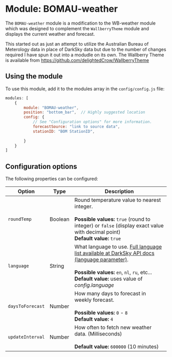 # Module: BOMAU-weather
The `BOMAU-weather` module is a modification to the WB-weather module which was  designed  to complement the `WallberryTheme` module and displays the current weather and forecast. 

This started out as just an attempt to utilize the Australian Bureau of Meterology data in place of DarkSky data but due to the number of changes required I have spun it out into a modudle on its own. The Wallberry Theme is available from https://github.com/delightedCrow/WallberryTheme 

## Using the module

To use this module, add it to the modules array in the `config/config.js` file:
````javascript
modules: [
	{
		module: "BOMAU-weather",
		position: "bottom_bar",  // Highly suggested location
		config: {
			// See "Configuration options" for more information.
			forecastSource: "link to source data",
			stationID: "BOM StationID",
			
		}
	}
]
````

## Configuration options

The following properties can be configured:


| Option                      | Type    | Description
| ----------------------------|---------| -----------
| `roundTemp`                 | Boolean | Round temperature value to nearest integer. <br><br> **Possible values:** `true` (round to integer) or `false` (display exact value with decimal point) <br> **Default value:** `true`
| `language`                  | String  | What language to use. [Full language list available at DarkSky API docs (language parameter)](https://darksky.net/dev/docs#forecast-request). <br><br> **Possible values:** `en`, `nl`, `ru`, etc...<br> **Default value:** uses value of _config.language_
| `daysToForecast`            | Number  | How many days to forecast in weekly forecast. <br><br> **Possible values:** `0` - `8` <br> **Default value:** `4`
| `updateInterval`            | Number  | How often to fetch new weather data. (Milliseconds) <br><br> **Default value:** `600000` (10 minutes)
